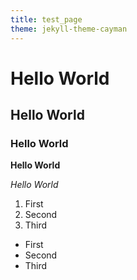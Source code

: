 ```yaml
---
title: test_page
theme: jekyll-theme-cayman
---
```


# Hello World
## Hello World
### Hello World

**Hello World**

*Hello World*

1. First
2. Second
3. Third

- First
- Second
- Third